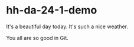 # hh-da-24-1-demo
It's a beautiful day today.
It's such a nice weather.

You all are so good in Git.
